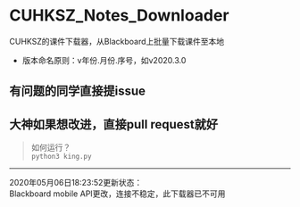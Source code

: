 # CUHKSZ_Notes_Downloader
CUHKSZ的课件下载器，从Blackboard上批量下载课件至本地    
- 版本命名原则：v年份.月份.序号，如v2020.3.0     

## 有问题的同学直接提issue
## 大神如果想改进，直接pull request就好
> 如何运行？    
```python3 king.py```      

-----------------
2020年05月06日18:23:52更新状态：    
Blackboard mobile API更改，连接不稳定，此下载器已不可用